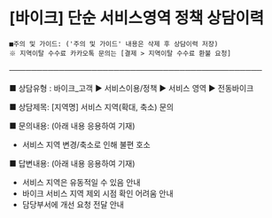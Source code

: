 # [바이크] 단순 서비스영역 정책 상담이력

```
■주의 및 가이드: ('주의 및 가이드' 내용은 삭제 후 상담이력 저장)  
※ 지역이탈 수수료 카카오톡 문의는 [결제 > 지역이탈 수수료 환불 요청]
```

──────────────────────────────────────────────

■ 상담유형 : 바이크\_고객 ▶ 서비스이용/정책 ▶ 서비스 영역 ▶ 전동바이크

■ 상담제목: [지역명] 서비스 지역(확대, 축소) 문의

■ 문의내용: (아래 내용 응용하여 기재)  
- 서비스 지역 변경/축소로 인해 불편 호소

■ 답변내용: (아래 내용 응용하여 기재)  
- 서비스 지역은 유동적일 수 있음 안내  
- 바이크 서비스 지역 제외 시점 확인 어려움 안내  
- 담당부서에 개선 요청 전달 안내
